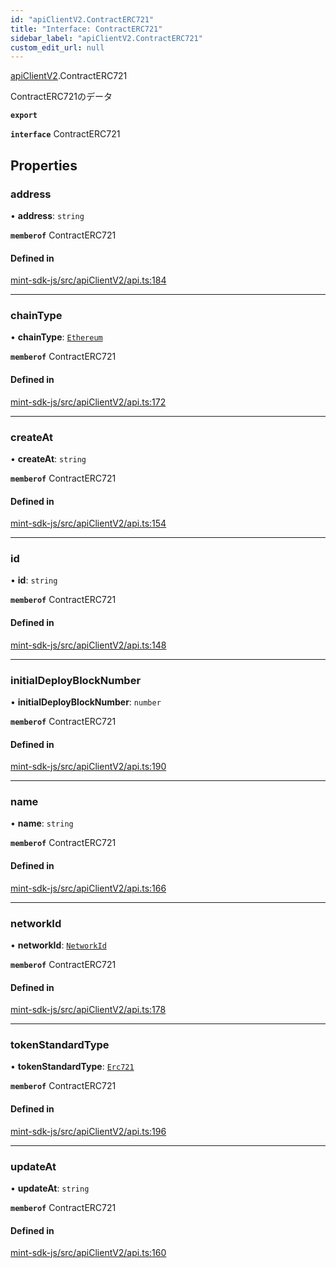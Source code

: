```yaml
---
id: "apiClientV2.ContractERC721"
title: "Interface: ContractERC721"
sidebar_label: "apiClientV2.ContractERC721"
custom_edit_url: null
---
```


[apiClientV2](../modules/apiClientV2).ContractERC721

ContractERC721のデータ

**`export`**

**`interface`** ContractERC721

## Properties

### address

• **address**: `string`

**`memberof`** ContractERC721

#### Defined in

[mint-sdk-js/src/apiClientV2/api.ts:184](https://github.com/KyuzanInc/mint-sdk-js/blob/d2ac52e/src/apiClientV2/api.ts#L184)

___

### chainType

• **chainType**: [`Ethereum`](../enums/apiClientV2.ChainType#ethereum)

**`memberof`** ContractERC721

#### Defined in

[mint-sdk-js/src/apiClientV2/api.ts:172](https://github.com/KyuzanInc/mint-sdk-js/blob/d2ac52e/src/apiClientV2/api.ts#L172)

___

### createAt

• **createAt**: `string`

**`memberof`** ContractERC721

#### Defined in

[mint-sdk-js/src/apiClientV2/api.ts:154](https://github.com/KyuzanInc/mint-sdk-js/blob/d2ac52e/src/apiClientV2/api.ts#L154)

___

### id

• **id**: `string`

**`memberof`** ContractERC721

#### Defined in

[mint-sdk-js/src/apiClientV2/api.ts:148](https://github.com/KyuzanInc/mint-sdk-js/blob/d2ac52e/src/apiClientV2/api.ts#L148)

___

### initialDeployBlockNumber

• **initialDeployBlockNumber**: `number`

**`memberof`** ContractERC721

#### Defined in

[mint-sdk-js/src/apiClientV2/api.ts:190](https://github.com/KyuzanInc/mint-sdk-js/blob/d2ac52e/src/apiClientV2/api.ts#L190)

___

### name

• **name**: `string`

**`memberof`** ContractERC721

#### Defined in

[mint-sdk-js/src/apiClientV2/api.ts:166](https://github.com/KyuzanInc/mint-sdk-js/blob/d2ac52e/src/apiClientV2/api.ts#L166)

___

### networkId

• **networkId**: [`NetworkId`](../enums/apiClientV2.NetworkId)

**`memberof`** ContractERC721

#### Defined in

[mint-sdk-js/src/apiClientV2/api.ts:178](https://github.com/KyuzanInc/mint-sdk-js/blob/d2ac52e/src/apiClientV2/api.ts#L178)

___

### tokenStandardType

• **tokenStandardType**: [`Erc721`](../enums/apiClientV2.TokenStandardType#erc721)

**`memberof`** ContractERC721

#### Defined in

[mint-sdk-js/src/apiClientV2/api.ts:196](https://github.com/KyuzanInc/mint-sdk-js/blob/d2ac52e/src/apiClientV2/api.ts#L196)

___

### updateAt

• **updateAt**: `string`

**`memberof`** ContractERC721

#### Defined in

[mint-sdk-js/src/apiClientV2/api.ts:160](https://github.com/KyuzanInc/mint-sdk-js/blob/d2ac52e/src/apiClientV2/api.ts#L160)
